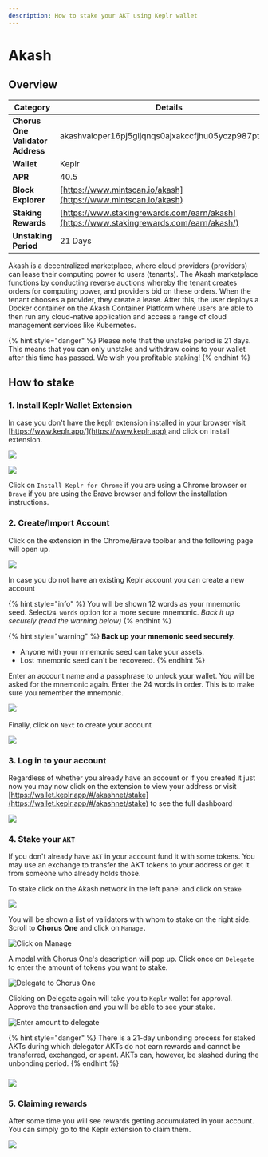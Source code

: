 ```yaml
---
description: How to stake your AKT using Keplr wallet
---
```


# Akash

## Overview

| Category                         | Details                                                                                 |
| -------------------------------- | --------------------------------------------------------------------------------------- |
| **Chorus One Validator Address** | akashvaloper16pj5gljqnqs0ajxakccfjhu05yczp987ptmjx9                                     |
| **Wallet**                       | Keplr                                                                                   |
| **APR**                          | 40.5                                                                                    |
| **Block Explorer**               | [https://www.mintscan.io/akash](https://www.mintscan.io/akash)                          |
| **Staking Rewards**              | [https://www.stakingrewards.com/earn/akash](https://www.stakingrewards.com/earn/akash/) |
| **Unstaking Period**             | 21 Days                                                                                 |

Akash is a decentralized marketplace, where cloud providers (providers) can lease their computing power to users (tenants). The Akash marketplace functions by conducting reverse auctions whereby the tenant creates orders for computing power, and providers bid on these orders. When the tenant chooses a provider, they create a lease. After this, the user deploys a Docker container on the Akash Container Platform where users are able to then run any cloud-native application and access a range of cloud management services like Kubernetes.

{% hint style="danger" %}
Please note that the unstake period is 21 days. This means that you can only unstake and withdraw coins to your wallet after this time has passed. We wish you profitable staking!
{% endhint %}

## How to stake

### 1. Install Keplr Wallet Extension

In case you don't have the keplr extension installed in your browser visit [https://www.keplr.app/](https://www.keplr.app) and click on Install extension.&#x20;

![](<../.gitbook/assets/image (70) (1) (1) (1) (1) (1) (1) (1).png>)

![](<../.gitbook/assets/image (25).png>)

Click on `Install Keplr for Chrome` if you are using a Chrome browser or `Brave` if you are using the Brave browser and follow the installation instructions.

### 2. Create/Import Account

Click on the extension in the Chrome/Brave toolbar and the following page will open up.

![](<../.gitbook/assets/image (26).png>)

In case you do not have an existing Keplr account you can create a new account

{% hint style="info" %}
You will be shown 12 words as your mnemonic seed. Select`24 words` option for a more secure mnemonic. _Back it up securely (read the warning below)_
{% endhint %}

{% hint style="warning" %}
**Back up your mnemonic seed securely.**&#x20;

* Anyone with your mnemonic seed can take your assets.&#x20;
* Lost mnemonic seed can't be recovered.
{% endhint %}

Enter an account name and a passphrase to unlock your wallet. You will be asked for the mnemonic again. Enter the 24 words in order. This is to make sure you remember the mnemonic.

![](<../.gitbook/assets/image (50) (1) (1) (1) (1).png>)\`

Finally, click on `Next` to create your account

![](<../.gitbook/assets/image (55) (1) (1) (1) (1) (1).png>)

### 3. Log in to your account

Regardless of whether you already have an account or if you created it just now you may now click on the extension to view your address or visit [https://wallet.keplr.app/#/akashnet/stake](https://wallet.keplr.app/#/akashnet/stake) to see the full dashboard

![](<../.gitbook/assets/image (71) (1) (1) (1).png>)

### 4. Stake your `AKT`

If you don't already have `AKT` in your account fund it with some tokens. You may use an exchange to transfer the AKT tokens to your address or get it from someone who already holds those.

To stake click on the Akash network in the left panel and click on `Stake`&#x20;

![](<../.gitbook/assets/1-stake (1).png>)

You will be shown a list of validators with whom to stake on the right side. Scroll to **Chorus One** and click on `Manage.`

![Click on Manage](../.gitbook/assets/2-manage.png)

A modal with Chorus One's description will pop up. Click once on `Delegate` to enter the amount of tokens you want to stake.&#x20;

![Delegate to Chorus One](<../.gitbook/assets/3-delegate-1 (1).png>)

Clicking on Delegate again will take you to `Keplr` wallet for approval. Approve the transaction and you will be able to see your stake.

![Enter amount to delegate](<../.gitbook/assets/4-delegate-2 (1).png>)

{% hint style="danger" %}
There is a 21-day unbonding process for staked AKTs during which delegator AKTs do not earn rewards and cannot be transferred, exchanged, or spent. AKTs can, however, be slashed during the unbonding period.
{% endhint %}

### ![](<../.gitbook/assets/image (65).png>)

### 5. Claiming rewards

After some time you will see rewards getting accumulated in your account. You can simply go to the Keplr extension to claim them.

![](<../.gitbook/assets/image (103).png>)
